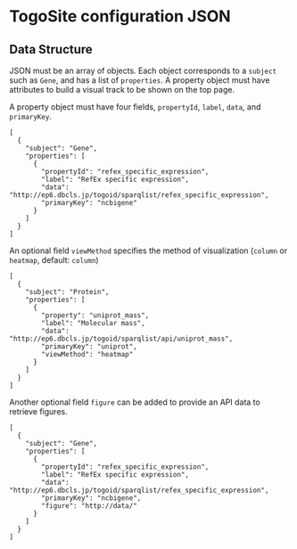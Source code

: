 # TogoSite configuration JSON

## Data Structure

JSON must be an array of objects. Each object corresponds to a `subject` such as `Gene`, and has a list of `properties`. A property object must have attributes to build a visual track to be shown on the top page.

A property object must have four fields, `propertyId`, `label`, `data`, and `primaryKey`.

```
[
  {
    "subject": "Gene",
    "properties": [
      {
        "propertyId": "refex_specific_expression",
        "label": "RefEx specific expression",
        "data": "http://ep6.dbcls.jp/togoid/sparqlist/refex_specific_expression",
        "primaryKey": "ncbigene"
      }    
    ]
  }
]
```

An optional field `viewMethod` specifies the method of visualization (`column` or `heatmap`, default: `column`)

```
[
  {
    "subject": "Protein",
    "properties": [
      {
        "property": "uniprot_mass",
        "label": "Molecular mass",
        "data": "http://ep6.dbcls.jp/togoid/sparqlist/api/uniprot_mass",
        "primaryKey": "uniprot",
        "viewMethod": "heatmap"
      }
    ]
  }
]
```

Another optional field `figure` can be added to provide an API data to retrieve figures.

```
[
  {
    "subject": "Gene",
    "properties": [
      {
        "propertyId": "refex_specific_expression",
        "label": "RefEx specific expression",
        "data": "http://ep6.dbcls.jp/togoid/sparqlist/refex_specific_expression",
        "primaryKey": "ncbigene",
        "figure": "http://data/"
      }
    ]
  }
]
```
